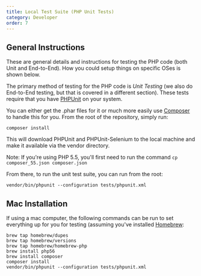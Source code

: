 ```yaml
---
title: Local Test Suite (PHP Unit Tests)
category: Developer
order: 7
---
```


## General Instructions
These are general details and instructions for testing the PHP code (both Unit and End-to-End). How you could setup things on specific OSes is shown below.

The primary method of testing for the PHP code is _Unit Testing_ (we also do End-to-End testing, but that is covered in a different section). These tests require that you have [PHPUnit](https://phpunit.de/) on your system.

You can either get the .phar files for it or much more easily use [Composer](https://getcomposer.org/) to handle this for you. From the root of the repository, simply run:

```
composer install
```

This will download PHPUnit and PHPUnit-Selenium to the local machine and make it available via the vendor directory.

Note: If you're using PHP 5.5, you'll first need to run the command ```cp composer_55.json composer.json```

From there, to run the unit test suite, you can run from the root:
```
vendor/bin/phpunit --configuration tests/phpunit.xml
```

## Mac Installation
If using a mac computer, the following commands can be run to set everything up for you for testing (assuming you've installed [Homebrew](http://brew.sh/):

```
brew tap homebrew/dupes
brew tap homebrew/versions
brew tap homebrew/homebrew-php
brew install php56
brew install composer
composer install
vendor/bin/phpunit --configuration tests/phpunit.xml
```
